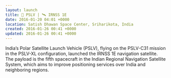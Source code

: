 ```yaml
---
layout: launch
title: 🚀 PSLV | 🛰 IRNSS 1E
date: 2016-01-20 04:01 +0000
location: Satish Dhawan Space Center, Sriharikota, India
created: 2016-01-26 00:41 +0000
updated: 2016-01-26 00:41 +0000
---
```


India’s Polar Satellite Launch Vehicle (PSLV), flying on the PSLV-C31 mission in the PSLV-XL configuration, launched the IRNSS 1E navigation satellite. The payload is the fifth spacecraft in the Indian Regional Navigation Satellite System, which aims to improve positioning services over India and neighboring regions.
